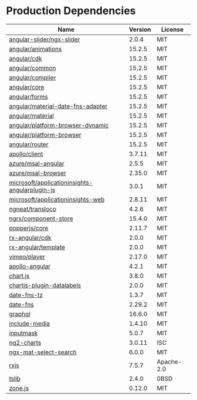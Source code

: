 # Production Dependencies

  | Name | Version | License |
  | ---- | ------- | ------- |
  | [angular-slider/ngx-slider](https://github.com/angular-slider/ngx-slider) | 2.0.4 | MIT |
| [angular/animations](https://github.com/angular/angular) | 15.2.5 | MIT |
| [angular/cdk](https://github.com/angular/components) | 15.2.5 | MIT |
| [angular/common](https://github.com/angular/angular) | 15.2.5 | MIT |
| [angular/compiler](https://github.com/angular/angular) | 15.2.5 | MIT |
| [angular/core](https://github.com/angular/angular) | 15.2.5 | MIT |
| [angular/forms](https://github.com/angular/angular) | 15.2.5 | MIT |
| [angular/material-date-fns-adapter](https://github.com/angular/components) | 15.2.5 | MIT |
| [angular/material](https://github.com/angular/components) | 15.2.5 | MIT |
| [angular/platform-browser-dynamic](https://github.com/angular/angular) | 15.2.5 | MIT |
| [angular/platform-browser](https://github.com/angular/angular) | 15.2.5 | MIT |
| [angular/router](https://github.com/angular/angular) | 15.2.5 | MIT |
| [apollo/client](https://github.com/apollographql/apollo-client) | 3.7.11 | MIT |
| [azure/msal-angular](https://github.com/AzureAD/microsoft-authentication-library-for-js) | 2.5.5 | MIT |
| [azure/msal-browser](https://github.com/AzureAD/microsoft-authentication-library-for-js) | 2.35.0 | MIT |
| [microsoft/applicationinsights-angularplugin-js](https://github.com/microsoft/applicationinsights-angularplugin-js) | 3.0.1 | MIT |
| [microsoft/applicationinsights-web](https://github.com/microsoft/ApplicationInsights-JS) | 2.8.11 | MIT |
| [ngneat/transloco](https://github.com/ngneat/transloco) | 4.2.6 | MIT |
| [ngrx/component-store](https://github.com/ngrx/platform) | 15.4.0 | MIT |
| [popperjs/core](https://github.com/popperjs/popper-core) | 2.11.7 | MIT |
| [rx-angular/cdk](https://github.com/rx-angular/rx-angular) | 2.0.0 | MIT |
| [rx-angular/template](https://github.com/rx-angular/rx-angular) | 2.0.0 | MIT |
| [vimeo/player](https://github.com/vimeo/player.js) | 2.17.0 | MIT |
| [apollo-angular](https://github.com/kamilkisiela/apollo-angular) | 4.2.1 | MIT |
| [chart.js](https://github.com/chartjs/Chart.js) | 3.8.0 | MIT |
| [chartjs-plugin-datalabels](https://github.com/chartjs/chartjs-plugin-datalabels) | 2.0.0 | MIT |
| [date-fns-tz](https://github.com/marnusw/date-fns-tz) | 1.3.7 | MIT |
| [date-fns](https://github.com/date-fns/date-fns) | 2.29.2 | MIT |
| [graphql](https://github.com/graphql/graphql-js) | 16.6.0 | MIT |
| [include-media](https://github.com/eduardoboucas/include-media) | 1.4.10 | MIT |
| [inputmask](https://github.com/RobinHerbots/Inputmask) | 5.0.7 | MIT |
| [ng2-charts](https://github.com/valor-software/ng2-charts) | 3.0.11 | ISC |
| [ngx-mat-select-search](https://github.com/bithost-gmbh/ngx-mat-select-search) | 6.0.0 | MIT |
| [rxjs](https://github.com/reactivex/rxjs) | 7.5.7 | Apache-2.0 |
| [tslib](https://github.com/Microsoft/tslib) | 2.4.0 | 0BSD |
| [zone.js](https://github.com/angular/angular) | 0.12.0 | MIT |
